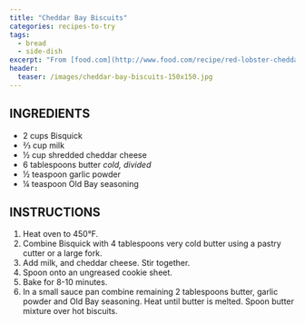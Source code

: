 ```yaml
---
title: "Cheddar Bay Biscuits"
categories: recipes-to-try
tags: 
  - bread
  - side-dish
excerpt: "From [food.com](http://www.food.com/recipe/red-lobster-cheddar-bay-biscuits-31206)."
header:
  teaser: /images/cheddar-bay-biscuits-150x150.jpg
---
```


## INGREDIENTS
* 2 cups Bisquick
* ⅔ cup milk
* ½ cup shredded cheddar cheese
* 6 tablespoons butter *cold, divided*
* ½ teaspoon garlic powder
* ¼ teaspoon Old Bay seasoning

## INSTRUCTIONS
1. Heat oven to 450°F.
2. Combine Bisquick with 4 tablespoons very cold butter using a pastry cutter or a large fork.
3. Add milk, and cheddar cheese. Stir together.
4. Spoon onto an ungreased cookie sheet.
5. Bake for 8-10 minutes.
6. In a small sauce pan combine remaining 2 tablespoons butter, garlic powder and Old Bay seasoning. Heat until butter is melted. Spoon butter mixture over hot biscuits.